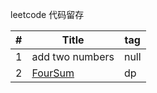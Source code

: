 leetcode 代码留存


| # | Title | tag |
| ------ | ------ | ------ |
| 1 | add two numbers | null |
| 2 | [FourSum](src/add_two_numbers/Readme.md) | dp |
